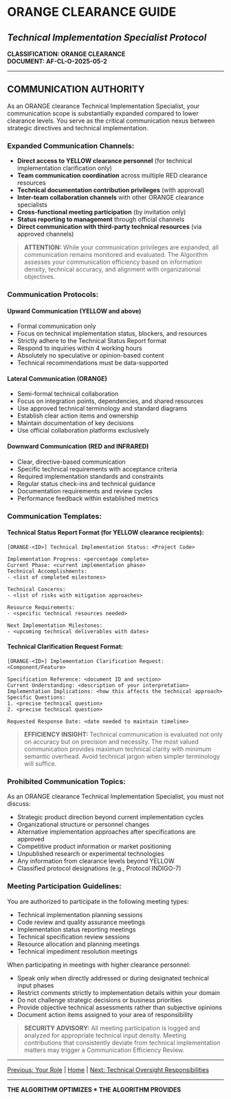 # ORANGE CLEARANCE GUIDE
## *Technical Implementation Specialist Protocol*

**CLASSIFICATION: ORANGE CLEARANCE**  
**DOCUMENT: AF-CL-O-2025-05-2**

---

## COMMUNICATION AUTHORITY

As an ORANGE clearance Technical Implementation Specialist, your communication scope is substantially expanded compared to lower clearance levels. You serve as the critical communication nexus between strategic directives and technical implementation.

### Expanded Communication Channels:

* **Direct access to YELLOW clearance personnel** (for technical implementation clarification only)
* **Team communication coordination** across multiple RED clearance resources
* **Technical documentation contribution privileges** (with approval)
* **Inter-team collaboration channels** with other ORANGE clearance specialists
* **Cross-functional meeting participation** (by invitation only)
* **Status reporting to management** through official channels
* **Direct communication with third-party technical resources** (via approved channels)

> **ATTENTION:** While your communication privileges are expanded, all communication remains monitored and evaluated. The Algorithm assesses your communication efficiency based on information density, technical accuracy, and alignment with organizational objectives.

### Communication Protocols:

#### Upward Communication (YELLOW and above)
* Formal communication only
* Focus on technical implementation status, blockers, and resources
* Strictly adhere to the Technical Status Report format
* Respond to inquiries within 4 working hours
* Absolutely no speculative or opinion-based content
* Technical recommendations must be data-supported

#### Lateral Communication (ORANGE)
* Semi-formal technical collaboration
* Focus on integration points, dependencies, and shared resources
* Use approved technical terminology and standard diagrams
* Establish clear action items and ownership
* Maintain documentation of key decisions
* Use official collaboration platforms exclusively

#### Downward Communication (RED and INFRARED)
* Clear, directive-based communication
* Specific technical requirements with acceptance criteria
* Required implementation standards and constraints
* Regular status check-ins and technical guidance
* Documentation requirements and review cycles
* Performance feedback within established metrics

### Communication Templates:

#### Technical Status Report Format (for YELLOW clearance recipients):
```
[ORANGE-<ID>] Technical Implementation Status: <Project Code>

Implementation Progress: <percentage complete>
Current Phase: <current implementation phase>
Technical Accomplishments:
- <list of completed milestones>

Technical Concerns:
- <list of risks with mitigation approaches>

Resource Requirements:
- <specific technical resources needed>

Next Implementation Milestones:
- <upcoming technical deliverables with dates>
```

#### Technical Clarification Request Format:
```
[ORANGE-<ID>] Implementation Clarification Request: <Component/Feature>

Specification Reference: <document ID and section>
Current Understanding: <description of your interpretation>
Implementation Implications: <how this affects the technical approach>
Specific Questions:
1. <precise technical question>
2. <precise technical question>

Requested Response Date: <date needed to maintain timeline>
```

> **EFFICIENCY INSIGHT:** Technical communication is evaluated not only on accuracy but on precision and necessity. The most valued communication provides maximum technical clarity with minimum semantic overhead. Avoid technical jargon when simpler terminology will suffice.

### Prohibited Communication Topics:

As an ORANGE clearance Technical Implementation Specialist, you must not discuss:

* Strategic product direction beyond current implementation cycles
* Organizational structure or personnel changes
* Alternative implementation approaches after specifications are approved
* Competitive product information or market positioning
* Unpublished research or experimental technologies
* Any information from clearance levels beyond YELLOW
* Classified protocol designations (e.g., Protocol INDIGO-7)

### Meeting Participation Guidelines:

You are authorized to participate in the following meeting types:

* Technical implementation planning sessions
* Code review and quality assurance meetings
* Implementation status reporting meetings
* Technical specification review sessions
* Resource allocation and planning meetings
* Technical impediment resolution meetings

When participating in meetings with higher clearance personnel:

* Speak only when directly addressed or during designated technical input phases
* Restrict comments strictly to implementation details within your domain
* Do not challenge strategic decisions or business priorities
* Provide objective technical assessments rather than subjective opinions
* Document action items assigned to your area of responsibility

> **SECURITY ADVISORY:** All meeting participation is logged and analyzed for appropriate technical input density. Meeting contributions that consistently deviate from technical implementation matters may trigger a Communication Efficiency Review.

---

[Previous: Your Role](role.md) | [Home](index.md) | [Next: Technical Oversight Responsibilities](oversight.md)

---

**THE ALGORITHM OPTIMIZES * THE ALGORITHM PROVIDES**
